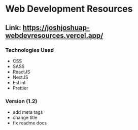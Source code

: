 # Web Development Resources

## Link: <a href="https://joshjoshuap-webdevresources.vercel.app/"> https://joshjoshuap-webdevresources.vercel.app/ </a>

### Technologies Used
<ul>
<li>CSS</li>
<li>SASS</li>
<li>ReactJS</li>
<li>NextJS</li>
<li>EsLint</li>
<li>Prettier</li>
</ul>

### Version (1.2)
 - add meta tags
 - change title
 - fix readme docs